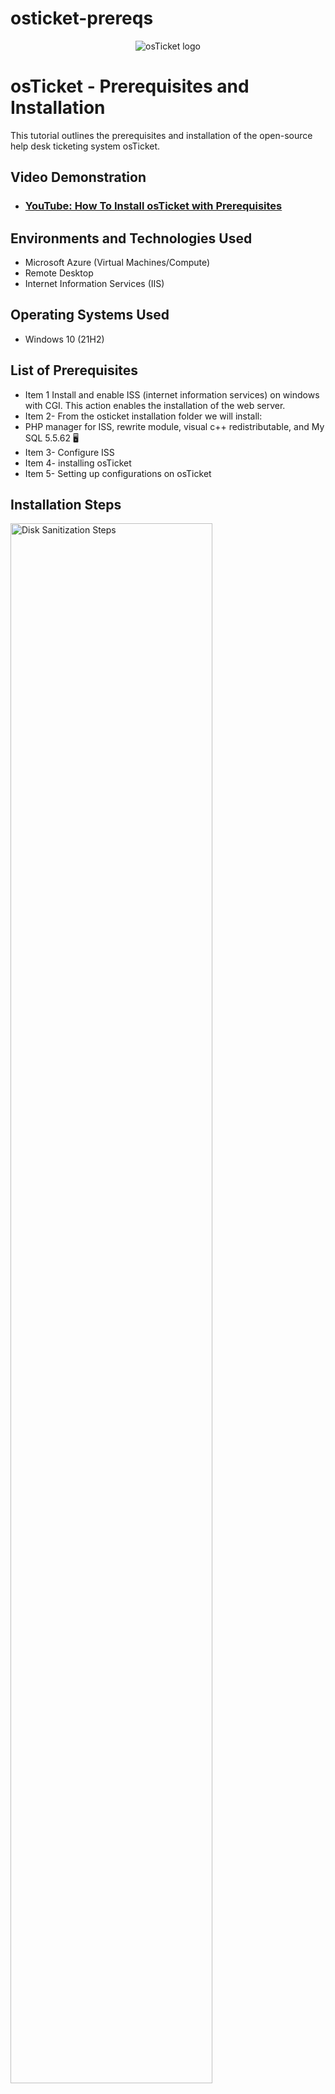 # osticket-prereqs
<p align="center">
<img src="https://i.imgur.com/Clzj7Xs.png" alt="osTicket logo"/>
</p>

<h1>osTicket - Prerequisites and Installation</h1>
This tutorial outlines the prerequisites and installation of the open-source help desk ticketing system osTicket.<br />


<h2>Video Demonstration</h2>

- ### [YouTube: How To Install osTicket with Prerequisites](https://www.youtube.com)

<h2>Environments and Technologies Used</h2>

- Microsoft Azure (Virtual Machines/Compute)
- Remote Desktop
- Internet Information Services (IIS)

<h2>Operating Systems Used </h2>

- Windows 10</b> (21H2)

<h2>List of Prerequisites</h2>

- Item 1 Install and enable ISS (internet information services) on windows with CGI. This action enables the installation of the web server. 
- Item 2- From the osticket installation folder we will install:
- PHP manager for ISS, rewrite module, visual c++ redistributable, and My SQL 5.5.62 🖥️
- Item 3- Configure ISS 
- Item 4- installing osTicket
- Item 5- Setting up configurations on osTicket

<h2>Installation Steps</h2>


<p>
<img src="https://i.imgur.com/ZgRFUve.png" height="80%" width="80%" alt="Disk Sanitization Steps"/>
</p>
<p>
Install and enable IIS (Internet Information Services) on Windows.
Go to World Wide Web Services, Application Development Features, and enable the CGI feature.

</p>
<br />

<p>
<img src="https://i.imgur.com/fy1PTju.png" height="80%" width="80%" alt=/>
<img src="https://i.imgur.com/LK1agin.png" height="80%" width="80%" alt=/>
<img src="https://imgur.com/QF8clgs" height="80%" width="80%" alt=/>
<img src="https://imgur.com/Y662nUV" height="80%" width="80%" alt=/>
<img src="https://i.imgur.com/QQp3lL0.png" height="80%" width="80%" alt=/>
<img src="https://i.imgur.com/jaDUQbX.png" height="80%" width="80%" alt=/>  
</p>
<p>
From the osTicket-Installation-Files folder:

  Install PHP Manager for IIS
Install the Rewrite Module 
Create the directory: C:\PHP.
Extract the PHP 7.3.8 into C:\PHP.
Install the Visual C++ Redistributable
Install MySQL 5.5.62 with: Typical Setup, then standard configuration, then apply username and password. 🧑‍💻

</p>
<br />

<p>
<img src="https://imgur.com/Y662nUV" alt=/>
</p>
<p>
We will open IIS as Administrator.
Register PHP in IIS (PHP Manager → Register New PHP Version → C:\PHP\php-cgi.exe).
Restart IIS (Stop and Start the server).
</p>
<br />

<p>
<img src="https://imgur.com/XunS4np" height="80%" width="80%" alt=/>
<img src="https://imgur.com/63te02v" height="80%" width="80%" alt=/>
</p>
<p>
From the osTicket-Installation-Files folder:

To install osTicket we must now extract osTicket-v1.15.8.zip.
Copy the upload folder to C:\inetpub\wwwroot.
Rename the upload folder to osTicket.
Restart IIS again.
</p>
<br />
